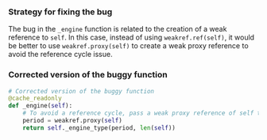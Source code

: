 ### Strategy for fixing the bug
The bug in the `_engine` function is related to the creation of a weak reference to `self`. In this case, instead of using `weakref.ref(self)`, it would be better to use `weakref.proxy(self)` to create a weak proxy reference to avoid the reference cycle issue.

### Corrected version of the buggy function
```python
# Corrected version of the buggy function
@cache_readonly
def _engine(self):
    # To avoid a reference cycle, pass a weak proxy reference of self to _engine_type.
    period = weakref.proxy(self)
    return self._engine_type(period, len(self))
```